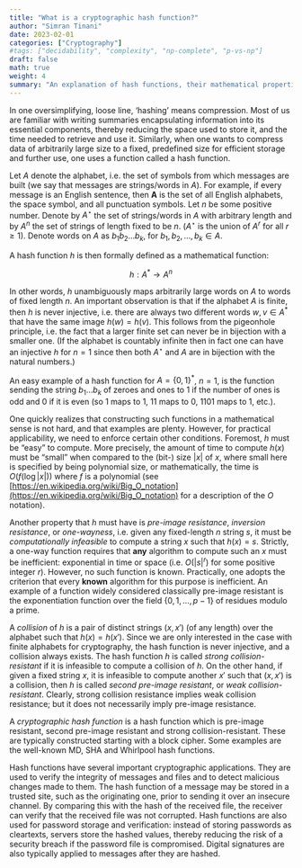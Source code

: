 ```yaml
---
title: "What is a cryptographic hash function?"
author: "Simran Tinani"
date: 2023-02-01
categories: ["Cryptography"]
#tags: ["decidability", "complexity", "np-complete", "p-vs-np"]
draft: false
math: true
weight: 4
summary: "An explanation of hash functions, their mathematical properties, and their role in cryptography."
---
```


In one oversimplifying, loose line, ‘hashing’ means compression. Most of us are familiar with writing summaries encapsulating information into its essential components, thereby reducing the space used to store it, and the time needed to retrieve and use it. Similarly, when one wants to compress data of arbitrarily large size to a fixed, predefined size for efficient storage and further use, one uses a function called a hash function.

Let  $A$ denote the alphabet, i.e. the set of symbols from which messages are built (we say that messages are strings/words in  $A$). For example, if every message is an English sentence, then **A** is the set of all English alphabets, the space symbol, and all punctuation symbols. Let $n$ be some positive number. Denote by $A^\star$ the set of strings/words in $A$ with arbitrary length and by $A^n$ the set of strings of length fixed to be $n$. ($A^\star$ is the union of $A^r$ for all $r \geq 1$). Denote words on $A$ as $b_1b_2\ldots b_k$, for $b_1, b_2, \ldots, b_k \in A$.

A hash function $h$ is then formally defined as a mathematical function:

$$
h: A^* \rightarrow A^n
$$

In other words, $h$ unambiguously maps arbitrarily large words on $A$ to words of fixed length $n$. An important observation is that if the alphabet $A$ is finite, then $h$ is never injective, i.e. there are always two different words $w, v \in A^*$ that have the same image $h(w) = h(v)$. This follows from the pigeonhole principle, i.e. the fact that a larger finite set can never be in bijection with a smaller one. (If the alphabet is countably infinite then in fact one can have an injective $h$ for $n = 1$ since then both $A^\star$ and $A$ are in bijection with the natural numbers.)

An easy example of a hash function for $A = \{0,1\}^*$, $n = 1$, is the function sending the string $b_1 \ldots b_k$ of zeroes and ones to 1 if the number of ones is odd and 0 if it is even (so 1 maps to 1, 11 maps to 0, 1101 maps to 1, etc.).

One quickly realizes that constructing such functions in a mathematical sense is not hard, and that examples are plenty. However, for practical applicability, we need to enforce certain other conditions. Foremost, $h$ must be “easy” to compute. More precisely, the amount of time to compute $h(x)$ must be “small” when compared to the (bit-) size $|x|$ of $x$, where small here is specified by being polynomial size, or mathematically, the time is $O(f(\log |x|))$ where $f$ is a polynomial (see [https://en.wikipedia.org/wiki/Big_O_notation](https://en.wikipedia.org/wiki/Big_O_notation) for a description of the $O$ notation).

Another property that $h$ must have is _pre-image resistance_, _inversion resistance_, or _one-wayness_, i.e. given any fixed-length $n$ string $s$, it must be _computationally infeasible_ to compute a string $x$ such that $h(x) = s$. Strictly, a one-way function requires that **any** algorithm to compute such an $x$ must be inefficient: exponential in time or space (i.e. $O(|s|^r)$ for some positive integer $r$). However, no such function is known. Practically, one adopts the criterion that every **known** algorithm for this purpose is inefficient. An example of a function widely considered classically pre-image resistant is the exponentiation function over the field $\{0,1,\ldots,p-1\}$ of residues modulo a prime.

A _collision_ of $h$ is a pair of distinct strings $(x, x')$ (of any length) over the alphabet such that $h(x) = h(x')$. Since we are only interested in the case with finite alphabets for cryptography, the hash function is never injective, and a collision always exists. The hash function $h$ is called _strong collision-resistant_ if it is infeasible to compute a collision of $h$. On the other hand, if given a fixed string $x$, it is infeasible to compute another $x'$ such that $(x,x')$ is a collision, then $h$ is called _second pre-image resistant_, or _weak collision-resistant_. Clearly, strong collision resistance implies weak collision resistance; but it does not necessarily imply pre-image resistance.

A _cryptographic hash function_ is a hash function which is pre-image resistant, second pre-image resistant and strong collision-resistant. These are typically constructed starting with a block cipher. Some examples are the well-known MD, SHA and Whirlpool hash functions.

Hash functions have several important cryptographic applications. They are used to verify the integrity of messages and files and to detect malicious changes made to them. The hash function of a message may be stored in a trusted site, such as the originating one, prior to sending it over an insecure channel. By comparing this with the hash of the received file, the receiver can verify that the received file was not corrupted. Hash functions are also used for password storage and verification: instead of storing passwords as cleartexts, servers store the hashed values, thereby reducing the risk of a security breach if the password file is compromised. Digital signatures are also typically applied to messages after they are hashed.

